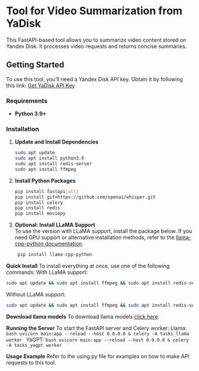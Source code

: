 # Tool for Video Summarization from YaDisk

This FastAPI-based tool allows you to summarize video content stored on Yandex Disk. It processes video requests and returns concise summaries.

## Getting Started

To use this tool, you’ll need a Yandex Disk API key. Obtain it by following this link: [Get YaDisk API Key](https://oauth.yandex.ru/authorize?response_type=token&client_id=eebf0e9b08e8464a83ba35ae5c746cf5)

### Requirements
- **Python 3.9+**

### Installation

1. **Update and Install Dependencies**
    ```bash
   sudo apt update
   sudo apt install python3.9
   sudo apt install redis-server
   sudo apt install ffmpeg
    ```
2. **Install Python Packages**
    ```bash
    pip install fastapi[all]
    pip install git+https://github.com/openai/whisper.git
    pip install celery
    pip install redis
    pip install moviepy
    ```
3. **Optional: Install LLaMA Support**    
    To use the version with LLaMA support, install the package below. If you need GPU support or alternative installation methods, refer to the [llama-cpp-python documentation](https://github.com/abetlen/llama-cpp-python).
   ```bash
    pip install llama-cpp-python
    ```
**Quick Install**
To install everything at once, use one of the following commands:
With LLaMA support:
```bash
sudo apt update && sudo apt install ffmpeg && sudo apt install redis-server && pip install fastapi[all] git+https://github.com/openai/whisper.git celery redis moviepy llama-cpp-python
 ```
Without LLaMA support:
```bash
sudo apt update && sudo apt install ffmpeg && sudo apt install redis-server && pip install fastapi[all] git+https://github.com/openai/whisper.git celery redis moviepy
```

**Download llama models**
To download llama models [click here](https://huggingface.co/Apeellsin4ik/saiga_on_llama3).

**Running the Server**
    To start the FastAPI server and Celery worker:
    Llama:
    ```bash
        uvicorn main:app --reload --host 0.0.0.0 & celery -A tasks_llama worker
     ```
    YaGPT:
    ```bash
        uvicorn main:app --reload --host 0.0.0.0 & celery -A tasks_yagpt worker
     ```

**Usage Example**
    Refer to the using.py file for examples on how to make API requests to this tool.

